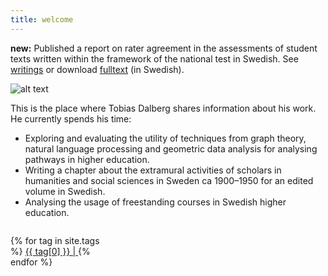 ```yaml
---
title: welcome  
---
```


**new:** Published a report on rater agreement in the assessments of student texts written within the framework of the national test in Swedish. See [writings](https://tdalberg.github.io/writings/#reports) or download [fulltext](https://www.natprov.nordiska.uu.se/digitalAssets/557/c_557840-l_3-k_sviu36fulltext.pdf) (in Swedish).

![alt text](https://tdalberg.github.io/files/small_FotografJN6.jpg)

This is the place where Tobias Dalberg shares information about his work. He currently spends his time:

- Exploring and evaluating the utility of techniques from graph theory, natural language processing and geometric data analysis for analysing pathways in higher education.
- Writing a chapter about the extramural activities of scholars in humanities and social sciences in Sweden ca 1900&ndash;1950 for an edited volume in Swedish.
- Analysing the usage of freestanding courses in Swedish higher education.


<div style="width: 100%; display: table;">
    <div style="display: table-row">
        <div style="width: 30%; display: table-cell;"> <p>
    {% for tag in site.tags %}
    <!-- Here's a hack to generate a "tag cloud" where the size of
    the word is directly proportional to the number of posts with
    that tag. Thank you Ryan Palo at https://github.com/rpalo -->
    <a href="/tags/{{ tag[0] }}/" 
    style="font-size: {{ tag[1] | size | times: 2 | plus: 10 }}px">
        {{ tag[0] }} | 
    </a>
    {% endfor %}
</p> </div>
        <div style="display: table-cell;"> <script async src="https://cse.google.com/cse.js?cx=018083339573084129855:aqzq48shiey"></script>
<div class="gcse-search"></div> </div>
    </div>
</div>

